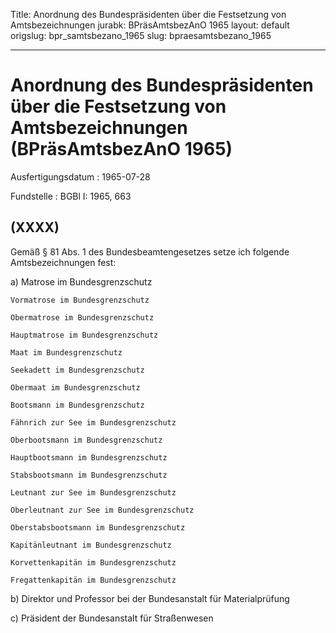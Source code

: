 Title: Anordnung des Bundespräsidenten über die Festsetzung von Amtsbezeichnungen
jurabk: BPräsAmtsbezAnO 1965
layout: default
origslug: bpr_samtsbezano_1965
slug: bpraesamtsbezano_1965

---

# Anordnung des Bundespräsidenten über die Festsetzung von Amtsbezeichnungen (BPräsAmtsbezAnO 1965)

Ausfertigungsdatum
:   1965-07-28

Fundstelle
:   BGBl I: 1965, 663



## (XXXX)

Gemäß § 81 Abs. 1 des Bundesbeamtengesetzes setze ich folgende
Amtsbezeichnungen fest:

a)  Matrose im Bundesgrenzschutz

    Vormatrose im Bundesgrenzschutz

    Obermatrose im Bundesgrenzschutz

    Hauptmatrose im Bundesgrenzschutz

    Maat im Bundesgrenzschutz

    Seekadett im Bundesgrenzschutz

    Obermaat im Bundesgrenzschutz

    Bootsmann im Bundesgrenzschutz

    Fähnrich zur See im Bundesgrenzschutz

    Oberbootsmann im Bundesgrenzschutz

    Hauptbootsmann im Bundesgrenzschutz

    Stabsbootsmann im Bundesgrenzschutz

    Leutnant zur See im Bundesgrenzschutz

    Oberleutnant zur See im Bundesgrenzschutz

    Oberstabsbootsmann im Bundesgrenzschutz

    Kapitänleutnant im Bundesgrenzschutz

    Korvettenkapitän im Bundesgrenzschutz

    Fregattenkapitän im Bundesgrenzschutz


b)  Direktor und Professor bei der Bundesanstalt für Materialprüfung


c)  Präsident der Bundesanstalt für Straßenwesen




